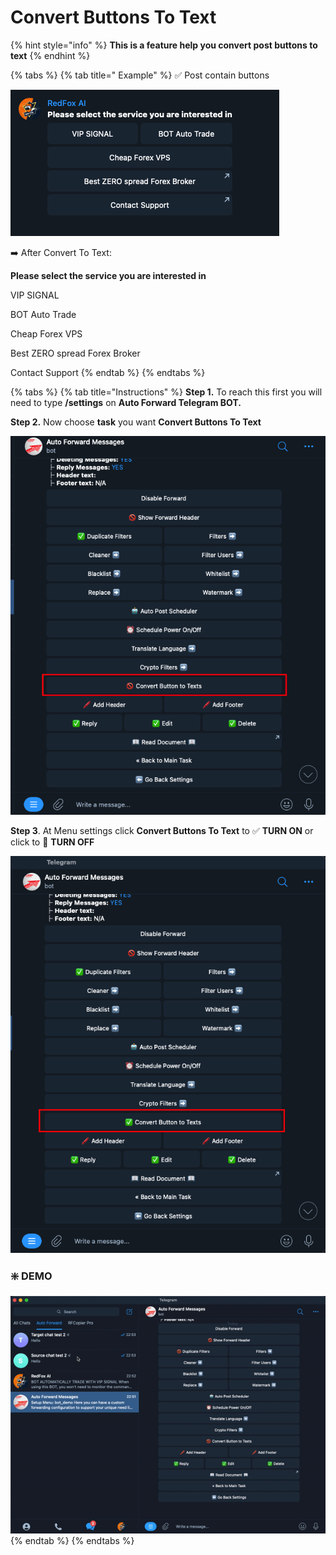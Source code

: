 # Convert Buttons To Text

{% hint style="info" %}
**This is a feature help you convert post buttons to text**
{% endhint %}

{% tabs %}
{% tab title=" Example" %}
✅ Post contain buttons

![](<../../.gitbook/assets/image (24).png>)

➡️ After Convert To Text:

**Please select the service you are interested in**

VIP SIGNAL

BOT Auto Trade

Cheap Forex VPS

Best ZERO spread Forex Broker

Contact Support
{% endtab %}
{% endtabs %}

{% tabs %}
{% tab title="Instructions" %}
**Step 1.** To reach this first you will need to type **/settings** on **Auto Forward Telegram BOT.**&#x20;

**Step 2.** Now choose **task** you want **Convert Buttons To Text**&#x20;



![](<../../.gitbook/assets/image (66).png>)



**Step 3**. At Menu settings click **Convert Buttons To Text** to ✅ **TURN ON** or click to 🚫 **TURN OFF**

![](<../../.gitbook/assets/image (43).png>)



### ❇️ DEMO



![](../../.gitbook/assets/ezgif-2-7ca6a3d2ea.gif)
{% endtab %}
{% endtabs %}







